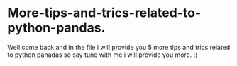 # More-tips-and-trics-related-to-python-pandas.
Well come back and in the file i will provide you 5 more tips and trics related to python panadas so say tune with me i will provide you more.
:)

